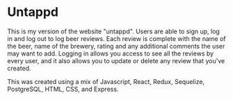 # Untappd

This is my version of the website "untappd".  Users are able to sign up, log in and log out to log beer reviews.  Each review is complete with the name of the beer, name of the brewery, rating and any additional comments the user may want to add. Logging in allows you access to see all the reviews by every user, and it also allows you to update or delete any review that you've created. 

This was created using a mix of Javascript, React, Redux, Sequelize, PostgreSQL, HTML, CSS, and Express.
